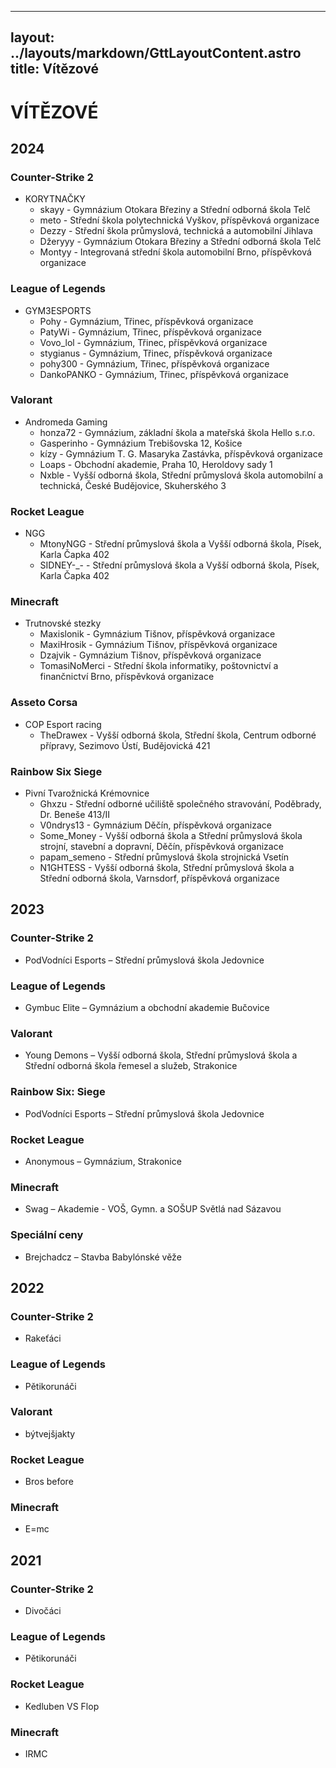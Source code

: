 
---
layout: ../layouts/markdown/GttLayoutContent.astro
title: Vítězové
---
# VÍTĚZOVÉ

## 2024

### Counter-Strike 2
- KORYTNAČKY
    - skayy - Gymnázium Otokara Březiny a Střední odborná škola Telč
    - meto -  Střední škola polytechnická Vyškov, příspěvková organizace
    - Dezzy -  Střední škola průmyslová, technická a automobilní Jihlava
    - Džeryyy - Gymnázium Otokara Březiny a Střední odborná škola Telč
    - Montyy - Integrovaná střední škola automobilní Brno, příspěvková organizace

### League of Legends
- GYM3ESPORTS
    - Pohy - Gymnázium, Třinec, příspěvková organizace
    - PatyWi - Gymnázium, Třinec, příspěvková organizace
    - Vovo_lol - Gymnázium, Třinec, příspěvková organizace
    - stygianus - Gymnázium, Třinec, příspěvková organizace
    - pohy300 - Gymnázium, Třinec, příspěvková organizace
    - DankoPANKO - Gymnázium, Třinec, příspěvková organizace

### Valorant
- Andromeda Gaming
    - honza72 - Gymnázium, základní škola a mateřská škola Hello s.r.o.
    - Gasperinho - Gymnázium Trebišovska 12, Košice
    - kízy - Gymnázium T. G. Masaryka Zastávka, příspěvková organizace
    - Loaps - Obchodní akademie, Praha 10, Heroldovy sady 1
    - Nxble - Vyšší odborná škola, Střední průmyslová škola automobilní a technická, České Budějovice, Skuherského 3

### Rocket League
- NGG
    - MtonyNGG - Střední průmyslová škola a Vyšší odborná škola, Písek, Karla Čapka 402
    - SIDNEY-_- - Střední průmyslová škola a Vyšší odborná škola, Písek, Karla Čapka 402

### Minecraft
- Trutnovské stezky
    - Maxislonik - Gymnázium Tišnov, příspěvková organizace
    - MaxiHrosik - Gymnázium Tišnov, příspěvková organizace
    - Dzajvik - Gymnázium Tišnov, příspěvková organizace
    - TomasiNoMerci - Střední škola informatiky, poštovnictví a finančnictví Brno, příspěvková organizace

### Asseto Corsa
- COP Esport racing
    - TheDrawex - Vyšší odborná škola, Střední škola, Centrum odborné přípravy, Sezimovo Ústí, Budějovická 421

### Rainbow Six Siege
- Pivní Tvarožnická Krémovnice
    - Ghxzu - Střední odborné učiliště společného stravování, Poděbrady, Dr. Beneše 413/II
    - V0ndrys13 - Gymnázium Děčín, příspěvková organizace
    - Some_Money - Vyšší odborná škola a Střední průmyslová škola strojní, stavební a dopravní, Děčín, příspěvková organizace
    - papam_semeno - Střední průmyslová škola strojnická Vsetín
    - N1GHTESS - Vyšší odborná škola, Střední průmyslová škola a Střední odborná škola, Varnsdorf, příspěvková organizace

## 2023

### Counter-Strike 2
- PodVodníci Esports – Střední průmyslová škola Jedovnice

### League of Legends
- Gymbuc Elite – Gymnázium a obchodní akademie Bučovice

### Valorant
- Young Demons – Vyšší odborná škola, Střední průmyslová škola a Střední odborná škola řemesel a služeb, Strakonice

### Rainbow Six: Siege
- PodVodníci Esports – Střední průmyslová škola Jedovnice

### Rocket League
- Anonymous – Gymnázium, Strakonice

### Minecraft
- Swag – Akademie - VOŠ, Gymn. a SOŠUP Světlá nad Sázavou

### Speciální ceny
- Brejchadcz – Stavba Babylónské věže

## 2022

### Counter-Strike 2
- Rakeťáci

### League of Legends
- Pětikorunáči

### Valorant
- býtvejšjakty

### Rocket League
- Bros before

### Minecraft
- E=mc

## 2021

### Counter-Strike 2
- Divočáci

### League of Legends
- Pětikorunáči

### Rocket League
- Kedluben VS Flop

### Minecraft
- IRMC
